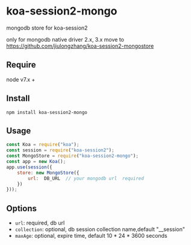 # koa-session2-mongo
mongodb store for koa-session2 

only for mongodb native driver 2.x,   3.x move to https://github.com/jiulongzhang/koa-session2-mongostore

## Require

node v7.x +

## Install
```
npm install koa-session2-mongo

```

## Usage
```js
const Koa = require("koa");
const session = require("koa-session2");
const MongoStore = require("koa-session2-mongo");
const app = new Koa();
app.use(session({     
    store: new MongoStore({
        url:  DB_URL  // your mongodb url  required
    })
}));

```

## Options
- `url`:  required, db url   
- `collection`: optional, db session collection name,default  "__session"
- `maxAge`: optional, expire time, default 10 \* 24 \* 3600 seconds
